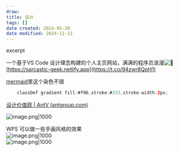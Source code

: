 ```yaml
---
draw:
title: 设计
tags: []
date created: 2024-05-30
date modified: 2024-11-12
---
```


excerpt

<!-- more -->

一个基于VS Code 设计理念构建的个人主页网站，满满的程序员浪漫![🌹](https://abs-0.twimg.com/emoji/v2/svg/1f339.svg "Rose") [https://sarcastic-geek.netlify.app](https://t.co/94zwr8QpH1)

[mermaid](mermaid.md)里这个染色不错

```Java
    classDef gradient fill:#f96,stroke:#333,stroke-width:2px;
```

[设计价值观 | AntV (antgroup.com)](https://antv.antgroup.com/specification/principles/basic)

![image.png|1000](https://imagehosting4picgo.oss-cn-beijing.aliyuncs.com/imagehosting/fix-dir%2Fpicgo%2Fpicgo-clipboard-images%2F2024%2F07%2F27%2F16-20-07-2188e29da087072c7053a06873182595-20240727162006-60a95e.png)

WPS 可以做一些手画风格的效果  
![image.png|1000](https://imagehosting4picgo.oss-cn-beijing.aliyuncs.com/imagehosting/fix-dir%2Fpicgo%2Fpicgo-clipboard-images%2F2024%2F09%2F20%2F17-55-10-59e08e514ffc4ed42d600dfb17a889f0-202409201755918-ce538d.png)  
![image.png|1000](https://imagehosting4picgo.oss-cn-beijing.aliyuncs.com/imagehosting/fix-dir%2Fpicgo%2Fpicgo-clipboard-images%2F2024%2F10%2F02%2F16-27-10-e41765f6f9f51c8a591bd4c0c2bfb7a2-202410021627993-5512ad.png)
